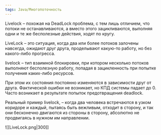 ```yaml
---
tags: Java/Многопоточность
--- 
```

Livelock – похожая на DeadLock проблема, с тем лишь отличием, что потоки не останавливаются, а вместо этого зацикливаются, выполняя одни и те же бесполезные действия, ходят по кругу.

LiveLock – это ситуация, когда два или более потоков залочены навсегда, ожидают друг друга, проделывают какую-то работу, но без какого-либо прогресса.

livelock – тип взаимной блокировки, при котором несколько потоков выполняют бесполезную работу, попадая в зацикленность при попытке получения каких-либо ресурсов.

При этом их состояния постоянно изменяются в зависимости друг от друга. Фактической ошибки не возникает, но КПД системы падает до 0. Часто возникает в результате попыток предотвращения deadlock.

Реальный пример livelock, – когда два человека встречаются в узком коридоре и каждый, пытаясь быть вежливым, отходит в сторону, и так они бесконечно двигаются из стороны в сторону, абсолютно не продвигаясь в нужном им направлении.

![[LiveLock.png|300]]
